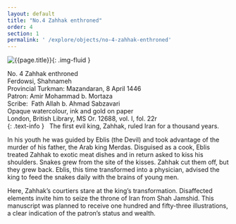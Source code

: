 ```yaml
---
layout: default
title: "No.4 Zahhak enthroned"
order: 4
section: 1
permalink: ' /explore/objects/no-4-zahhak-enthroned'
---
```

![{{page.title}}]({{site.baseurl}}/images/pages/{{page.order}}.jpeg){: .img-fluid }

No. 4 Zahhak enthroned  
Ferdowsi, Shahnameh  
Provincial Turkman: Mazandaran, 8 April 1446  
Patron: Amir Mohammad b. Mortaza  
Scribe:  Fath Allah b. Ahmad Sabzavari  
Opaque watercolour, ink and gold on paper  
London, British Library, MS Or. 12688, vol. I, fol. 22r  
{: .text-info }
 
The first evil king, Zahhak, ruled Iran for a thousand years.

In his youth he was guided by Eblis (the Devil) and took advantage of the murder of
his father, the Arab king Merdas. Disguised as a cook, Eblis treated Zahhak to exotic
meat dishes and in return asked to kiss his shoulders. Snakes grew from the site of
the kisses. Zahhak cut them off, but they grew back. Eblis, this time transformed into
a physician, advised the king to feed the snakes daily with the brains of young men.

Here, Zahhak’s courtiers stare at the king’s transformation. Disaffected elements
invite him to seize the throne of Iran from Shah Jamshid. This manuscript was planned
to receive one hundred and fifty-three illustrations, a clear indication of the
patron’s status and wealth.    
